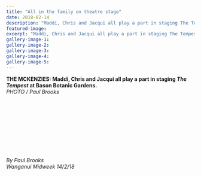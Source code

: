 ```yaml
---
title: "All in the family on theatre stage"
date: 2018-02-14
description: "Maddi, Chris and Jacqui all play a part in staging The Tempest at Bason Botanic Gardens..."
featured-image: 
excerpt: "Maddi, Chris and Jacqui all play a part in staging The Tempest at Bason Botanic Gardens."
gallery-image-1: 
gallery-image-2: 
gallery-image-3: 
gallery-image-4: 
gallery-image-5: 
---
```


<p><strong>THE MCKENZIES: Maddi, Chris and Jacqui all play a part in staging <em>The Tempest</em> at Bason Botanic Gardens.</strong><br /><em>PHOTO / Paul Brooks</em></p>
<p>&nbsp;</p>
<p>&nbsp;</p>
<p>&nbsp;</p>
<p>&nbsp;</p>
<p><img src=http://c1940652.r52.cf0.rackcdn.com/5a862549b8d39a42a4000740/the-mckenzie-family-writeup-part-1-midweek-14-feb.jpg alt="" /></p>
<p><img src=http://c1940652.r52.cf0.rackcdn.com/5a862561b8d39a42a4000742/the-mckenzie-family-writeup-part-2-midweek-14-feb.jpg alt="" /></p>
<p><em>By Paul Brooks</em><br /><em>Wanganui Midweek 14/2/18</em></p>

